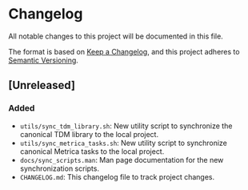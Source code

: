 # Changelog

All notable changes to this project will be documented in this file.

The format is based on [Keep a Changelog](https://keepachangelog.com/en/1.0.0/),
and this project adheres to [Semantic Versioning](https://semver.org/spec/v2.0.0.html).

## [Unreleased]

### Added
- `utils/sync_tdm_library.sh`: New utility script to synchronize the canonical TDM library to the local project.
- `utils/sync_metrica_tasks.sh`: New utility script to synchronize canonical Metrica tasks to the local project.
- `docs/sync_scripts.man`: Man page documentation for the new synchronization scripts.
- `CHANGELOG.md`: This changelog file to track project changes.
